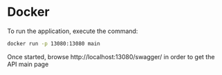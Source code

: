 # Docker

To run the application, execute the command:

```bash
docker run -p 13080:13080 main
```
Once started, browse http://localhost:13080/swagger/ in order to get the API main page
